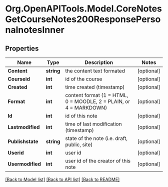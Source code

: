 # Org.OpenAPITools.Model.CoreNotesGetCourseNotes200ResponsePersonalnotesInner

## Properties

Name | Type | Description | Notes
------------ | ------------- | ------------- | -------------
**Content** | **string** | the content text formated | [optional] 
**Courseid** | **int** | id of the course | [optional] 
**Created** | **int** | time created (timestamp) | [optional] 
**Format** | **int** | content format (1 &#x3D; HTML, 0 &#x3D; MOODLE, 2 &#x3D; PLAIN, or 4 &#x3D; MARKDOWN) | [optional] 
**Id** | **int** | id of this note | [optional] 
**Lastmodified** | **int** | time of last modification (timestamp) | [optional] 
**Publishstate** | **string** | state of the note (i.e. draft, public, site)  | [optional] 
**Userid** | **int** | user id | [optional] 
**Usermodified** | **int** | user id of the creator of this note | [optional] 

[[Back to Model list]](../README.md#documentation-for-models) [[Back to API list]](../README.md#documentation-for-api-endpoints) [[Back to README]](../README.md)

